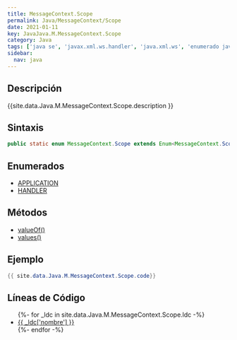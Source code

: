 ```yaml
---
title: MessageContext.Scope
permalink: Java/MessageContext/Scope
date: 2021-01-11
key: JavaJava.M.MessageContext.Scope
category: Java
tags: ['java se', 'javax.xml.ws.handler', 'java.xml.ws', 'enumerado java', 'Java 1.0']
sidebar: 
  nav: java
---
```


## Descripción
{{site.data.Java.M.MessageContext.Scope.description }}

## Sintaxis
~~~java
public static enum MessageContext.Scope extends Enum<MessageContext.Scope>
~~~

## Enumerados
* [APPLICATION](/Java/MessageContext/Scope/APPLICATION)
* [HANDLER](/Java/MessageContext/Scope/HANDLER)

## Métodos
* [valueOf()](/Java/MessageContext/Scope/valueOf)
* [values()](/Java/MessageContext/Scope/values)

## Ejemplo
~~~java
{{ site.data.Java.M.MessageContext.Scope.code}}
~~~

## Líneas de Código
<ul>
{%- for _ldc in site.data.Java.M.MessageContext.Scope.ldc -%}
   <li>
       <a href="{{_ldc['url'] }}">{{ _ldc['nombre'] }}</a>
   </li>
{%- endfor -%}
</ul>
